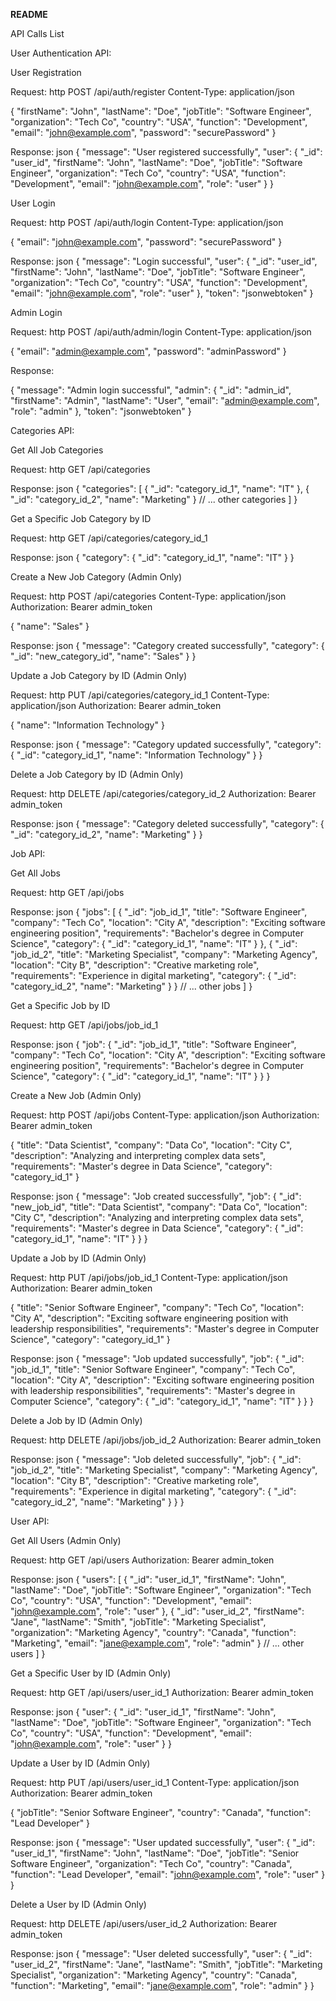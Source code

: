 **********README**********

API Calls List

User Authentication API:

User Registration

Request:
http
POST /api/auth/register
Content-Type: application/json

{
  "firstName": "John",
  "lastName": "Doe",
  "jobTitle": "Software Engineer",
  "organization": "Tech Co",
  "country": "USA",
  "function": "Development",
  "email": "john@example.com",
  "password": "securePassword"
}


Response:
json
{
  "message": "User registered successfully",
  "user": {
    "_id": "user_id",
    "firstName": "John",
    "lastName": "Doe",
    "jobTitle": "Software Engineer",
    "organization": "Tech Co",
    "country": "USA",
    "function": "Development",
    "email": "john@example.com",
    "role": "user"
  }
}


User Login

Request:
http
POST /api/auth/login
Content-Type: application/json

{
  "email": "john@example.com",
  "password": "securePassword"
}


Response:
json
{
  "message": "Login successful",
  "user": {
    "_id": "user_id",
    "firstName": "John",
    "lastName": "Doe",
    "jobTitle": "Software Engineer",
    "organization": "Tech Co",
    "country": "USA",
    "function": "Development",
    "email": "john@example.com",
    "role": "user"
  },
  "token": "jsonwebtoken"
}


Admin Login

Request:
http
POST /api/auth/admin/login
Content-Type: application/json

{
  "email": "admin@example.com",
  "password": "adminPassword"
}


Response:

{
  "message": "Admin login successful",
  "admin": {
    "_id": "admin_id",
    "firstName": "Admin",
    "lastName": "User",
    "email": "admin@example.com",
    "role": "admin"
  },
  "token": "jsonwebtoken"
}

Categories API:

Get All Job Categories

Request:
http
GET /api/categories


Response:
json
{
  "categories": [
    {
      "_id": "category_id_1",
      "name": "IT"
    },
    {
      "_id": "category_id_2",
      "name": "Marketing"
    }
    // ... other categories
  ]
}


Get a Specific Job Category by ID

Request:
http
GET /api/categories/category_id_1


Response:
json
{
  "category": {
    "_id": "category_id_1",
    "name": "IT"
  }
}


Create a New Job Category (Admin Only)

Request:
http
POST /api/categories
Content-Type: application/json
Authorization: Bearer admin_token

{
  "name": "Sales"
}


Response:
json
{
  "message": "Category created successfully",
  "category": {
    "_id": "new_category_id",
    "name": "Sales"
  }
}


Update a Job Category by ID (Admin Only)

Request:
http
PUT /api/categories/category_id_1
Content-Type: application/json
Authorization: Bearer admin_token

{
  "name": "Information Technology"
}


Response:
json
{
  "message": "Category updated successfully",
  "category": {
    "_id": "category_id_1",
    "name": "Information Technology"
  }
}


Delete a Job Category by ID (Admin Only)

Request:
http
DELETE /api/categories/category_id_2
Authorization: Bearer admin_token


Response:
json
{
  "message": "Category deleted successfully",
  "category": {
    "_id": "category_id_2",
    "name": "Marketing"
  }
}

Job API:

Get All Jobs

Request:
http
GET /api/jobs


Response:
json
{
  "jobs": [
    {
      "_id": "job_id_1",
      "title": "Software Engineer",
      "company": "Tech Co",
      "location": "City A",
      "description": "Exciting software engineering position",
      "requirements": "Bachelor's degree in Computer Science",
      "category": {
        "_id": "category_id_1",
        "name": "IT"
      }
    },
    {
      "_id": "job_id_2",
      "title": "Marketing Specialist",
      "company": "Marketing Agency",
      "location": "City B",
      "description": "Creative marketing role",
      "requirements": "Experience in digital marketing",
      "category": {
        "_id": "category_id_2",
        "name": "Marketing"
      }
    }
    // ... other jobs
  ]
}


Get a Specific Job by ID

Request:
http
GET /api/jobs/job_id_1


Response:
json
{
  "job": {
    "_id": "job_id_1",
    "title": "Software Engineer",
    "company": "Tech Co",
    "location": "City A",
    "description": "Exciting software engineering position",
    "requirements": "Bachelor's degree in Computer Science",
    "category": {
      "_id": "category_id_1",
      "name": "IT"
    }
  }
}


Create a New Job (Admin Only)

Request:
http
POST /api/jobs
Content-Type: application/json
Authorization: Bearer admin_token

{
  "title": "Data Scientist",
  "company": "Data Co",
  "location": "City C",
  "description": "Analyzing and interpreting complex data sets",
  "requirements": "Master's degree in Data Science",
  "category": "category_id_1"
}


Response:
json
{
  "message": "Job created successfully",
  "job": {
    "_id": "new_job_id",
    "title": "Data Scientist",
    "company": "Data Co",
    "location": "City C",
    "description": "Analyzing and interpreting complex data sets",
    "requirements": "Master's degree in Data Science",
    "category": {
      "_id": "category_id_1",
      "name": "IT"
    }
  }
}


Update a Job by ID (Admin Only)

Request:
http
PUT /api/jobs/job_id_1
Content-Type: application/json
Authorization: Bearer admin_token

{
  "title": "Senior Software Engineer",
  "company": "Tech Co",
  "location": "City A",
  "description": "Exciting software engineering position with leadership responsibilities",
  "requirements": "Master's degree in Computer Science",
  "category": "category_id_1"
}


Response:
json
{
  "message": "Job updated successfully",
  "job": {
    "_id": "job_id_1",
    "title": "Senior Software Engineer",
    "company": "Tech Co",
    "location": "City A",
    "description": "Exciting software engineering position with leadership responsibilities",
    "requirements": "Master's degree in Computer Science",
    "category": {
      "_id": "category_id_1",
      "name": "IT"
    }
  }
}


Delete a Job by ID (Admin Only)

Request:
http
DELETE /api/jobs/job_id_2
Authorization: Bearer admin_token


Response:
json
{
  "message": "Job deleted successfully",
  "job": {
    "_id": "job_id_2",
    "title": "Marketing Specialist",
    "company": "Marketing Agency",
    "location": "City B",
    "description": "Creative marketing role",
    "requirements": "Experience in digital marketing",
    "category": {
      "_id": "category_id_2",
      "name": "Marketing"
    }
  }
}

User API:

Get All Users (Admin Only)

Request:
http
GET /api/users
Authorization: Bearer admin_token


Response:
json
{
  "users": [
    {
      "_id": "user_id_1",
      "firstName": "John",
      "lastName": "Doe",
      "jobTitle": "Software Engineer",
      "organization": "Tech Co",
      "country": "USA",
      "function": "Development",
      "email": "john@example.com",
      "role": "user"
    },
    {
      "_id": "user_id_2",
      "firstName": "Jane",
      "lastName": "Smith",
      "jobTitle": "Marketing Specialist",
      "organization": "Marketing Agency",
      "country": "Canada",
      "function": "Marketing",
      "email": "jane@example.com",
      "role": "admin"
    }
    // ... other users
  ]
}


Get a Specific User by ID (Admin Only)

Request:
http
GET /api/users/user_id_1
Authorization: Bearer admin_token


Response:
json
{
  "user": {
    "_id": "user_id_1",
    "firstName": "John",
    "lastName": "Doe",
    "jobTitle": "Software Engineer",
    "organization": "Tech Co",
    "country": "USA",
    "function": "Development",
    "email": "john@example.com",
    "role": "user"
  }
}


Update a User by ID (Admin Only)

Request:
http
PUT /api/users/user_id_1
Content-Type: application/json
Authorization: Bearer admin_token

{
  "jobTitle": "Senior Software Engineer",
  "country": "Canada",
  "function": "Lead Developer"
}


Response:
json
{
  "message": "User updated successfully",
  "user": {
    "_id": "user_id_1",
    "firstName": "John",
    "lastName": "Doe",
    "jobTitle": "Senior Software Engineer",
    "organization": "Tech Co",
    "country": "Canada",
    "function": "Lead Developer",
    "email": "john@example.com",
    "role": "user"
  }
}


Delete a User by ID (Admin Only)

Request:
http
DELETE /api/users/user_id_2
Authorization: Bearer admin_token


Response:
json
{
  "message": "User deleted successfully",
  "user": {
    "_id": "user_id_2",
    "firstName": "Jane",
    "lastName": "Smith",
    "jobTitle": "Marketing Specialist",
    "organization": "Marketing Agency",
    "country": "Canada",
    "function": "Marketing",
    "email": "jane@example.com",
    "role": "admin"
  }
}

